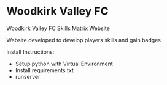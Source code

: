 # Woodkirk Valley FC
Woodkirk Valley FC Skills Matrix Website

Website developed to develop players skills and gain badges


Install Instructions:

* Setup python with Virtual Environment
* Install requirements.txt
* runserver

